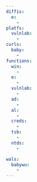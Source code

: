 ```yaml
---
diffis:
  e:
    -
platfs:
  vulnlab:
    -
curls:
  baby:
    -
functions:
  win:
    -
  e:
    -
  vulnlab:
    -
  ad:
    -
  al:
    -
  creds:
    -
  tsb:
    -
  ntds:
    -

wals:
  babywu:
    -
---
```


